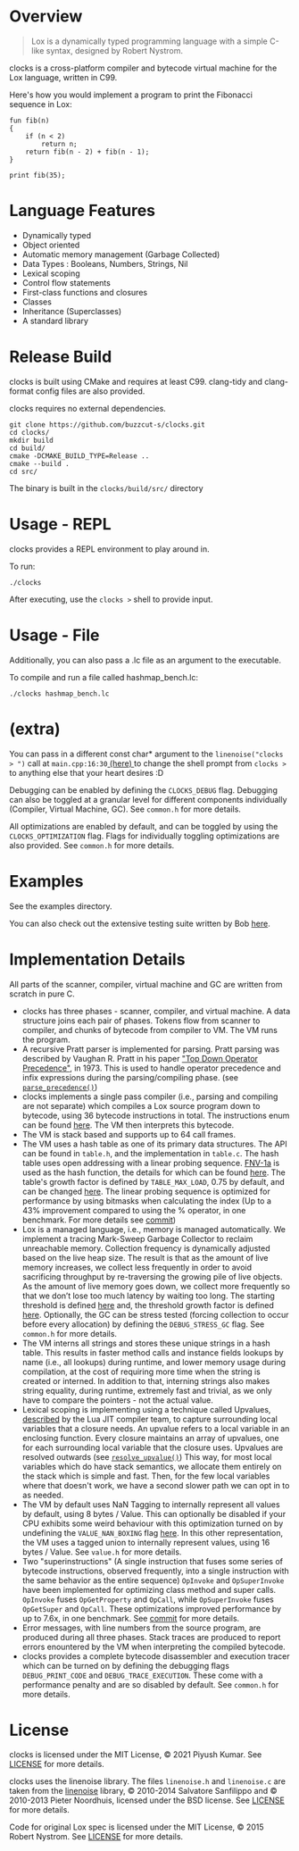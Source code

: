 # Overview
> Lox is a dynamically typed programming language with a simple C-like syntax, designed by Robert Nystrom.

clocks is a cross-platform compiler and bytecode virtual machine for the Lox language, written in C99.

Here's how you would implement a program to print the Fibonacci sequence in Lox:

```
fun fib(n) 
{
    if (n < 2) 
        return n;
    return fib(n - 2) + fib(n - 1);
}

print fib(35);
```

# Language Features
- Dynamically typed
- Object oriented
- Automatic memory management (Garbage Collected)
- Data Types : Booleans, Numbers, Strings, Nil
- Lexical scoping
- Control flow statements
- First-class functions and closures
- Classes
- Inheritance (Superclasses)
- A standard library

# Release Build
clocks is built using CMake and requires at least C99. clang-tidy and clang-format config files are also provided.

clocks requires no external dependencies.

```
git clone https://github.com/buzzcut-s/clocks.git
cd clocks/
mkdir build
cd build/
cmake -DCMAKE_BUILD_TYPE=Release ..
cmake --build .
cd src/
```

The binary is built in the ```clocks/build/src/``` directory

# Usage - REPL
clocks provides a REPL environment to play around in. 

To run:
``` 
./clocks
```
After executing, use the ```clocks >``` shell to provide input.

# Usage - File
Additionally, you can also pass a .lc file as an argument to the executable.

To compile and run a file called hashmap_bench.lc:
```
./clocks hashmap_bench.lc
```

# (extra)
You can pass in a different const char* argument to the ```linenoise("clocks > ")``` call at ```main.cpp:16:30```[ (here) ](https://github.com/buzzcut-s/clocks/blob/main/src/main.c#L16) to change the shell prompt from ```clocks >``` to anything else that your heart desires :D

Debugging can be enabled by defining the ```CLOCKS_DEBUG``` flag. Debugging can also be toggled at a granular level for different components individually (Compiler, Virtual Machine, GC). See ```common.h``` for more details.

All optimizations are enabled by default, and can be toggled by using the ```CLOCKS_OPTIMIZATION``` flag. Flags for individually toggling optimizations are also provided. See ```common.h``` for more details.

# Examples
See the examples directory.

You can also check out the extensive testing suite written by Bob [here](https://github.com/munificent/craftinginterpreters/tree/master/test).

# Implementation Details
All parts of the scanner, compiler, virtual machine and GC are written from scratch in pure C. 

- clocks has three phases - scanner, compiler, and virtual machine. A data structure joins each pair of phases. Tokens flow from scanner to compiler, and chunks of bytecode from compiler to VM. The VM runs the program.
- A recursive Pratt parser is implemented for parsing. Pratt parsing was described by Vaughan R. Pratt in his paper ["Top Down Operator Precedence"](https://dl.acm.org/doi/10.1145/512927.512931), in 1973. This is used to handle operator precedence and infix expressions during the parsing/compiling phase. (see [```parse_precedence()```](https://github.com/buzzcut-s/clocks/blob/main/src/compiler.c#L581))
- clocks implements a single pass compiler (i.e., parsing and compiling are not separate) which compiles a Lox source program down to bytecode, using 36 bytecode instructions in total. The instructions enum can be found [here](https://github.com/buzzcut-s/clocks/blob/main/include/clocks/chunk.h#L7). The VM then interprets this bytecode.
- The VM is stack based and supports up to 64 call frames.
- The VM uses a hash table as one of its primary data structures. The API can be found in ```table.h```, and the implementation in ```table.c```. The hash table uses open addressing with a linear probing sequence. [FNV-1a](https://en.wikipedia.org/wiki/Fowler_Noll_Vo_hash) is used as the hash function, the details for which can be found [here](http://www.isthe.com/chongo/tech/comp/fnv/). The table's growth factor is defined by ```TABLE_MAX_LOAD```, 0.75 by default, and can be changed [here](https://github.com/buzzcut-s/clocks/blob/main/src/table.c#L9). The linear probing sequence is optimized for performance by using bitmasks when calculating the index (Up to a 43% improvement compared to using the % operator, in one benchmark. For more details see [commit](https://github.com/buzzcut-s/clocks/commit/f703e8e088759293c7a55368cda02710377c60ea))
- Lox is a managed language, i.e., memory is managed automatically. We implement a tracing Mark-Sweep Garbage Collector to reclaim unreachable memory. Collection frequency is dynamically adjusted based on the live heap size. The result is that as the amount of live memory increases, we collect less frequently in order to avoid sacrificing throughput by re-traversing the growing pile of live objects. As the amount of live memory goes down, we collect more frequently so that we don’t lose too much latency by waiting too long. The starting threshold is defined [here](https://github.com/buzzcut-s/clocks/blob/main/src/vm.c#L76) and, the threshold growth factor is defined [here](https://github.com/buzzcut-s/clocks/blob/main/src/memory.c#L19). Optionally, the GC can be stress tested (forcing collection to occur before every allocation) by defining the ```DEBUG_STRESS_GC``` flag. See ```common.h``` for more details.
- The VM interns all strings and stores these unique strings in a hash table. This results in faster method calls and instance fields lookups by name (i.e., all lookups) during runtime, and lower memory usage during compilation, at the cost of requiring more time when the string is created or interned. In addition to that, interning strings also makes string equality, during runtime, extremely fast and trivial, as we only have to compare the pointers - not the actual value.
- Lexical scoping is implementing using a technique called Upvalues, [described](https://www.lua.org/pil/27.3.3.html) by the Lua JIT compiler team, to capture surrounding local variables that a closure needs. An upvalue refers to a local variable in an enclosing function. Every closure maintains an array of upvalues, one for each surrounding local variable that the closure uses. Upvalues are resolved outwards (see [```resolve_upvalue()```](https://github.com/buzzcut-s/clocks/blob/main/src/compiler.c#L662)) This way, for most local variables which do have stack semantics, we allocate them entirely on the stack which is simple and fast. Then, for the few local variables where that doesn't work, we have a second slower path we can opt in to as needed.
- The VM by default uses NaN Tagging to internally represent all values by default, using 8 bytes / Value. This can optionally be disabled if your CPU exhibits some weird behaviour with this optimization turned on by undefining the ```VALUE_NAN_BOXING``` flag [here](https://github.com/buzzcut-s/clocks/blob/main/include/clocks/common.h#L20). In this other representation, the VM uses a tagged union to internally represent values, using 16 bytes / Value. See ```value.h``` for more details.
- Two "superinstructions" (A single instruction that fuses some series of bytecode instructions, observed frequently, into a single instruction with the same behavior as the entire sequence) ```OpInvoke``` and ```OpSuperInvoke``` have been implemented for optimizing class method and super calls. ```OpInvoke``` fuses ```OpGetProperty``` and ```OpCall```, while ```OpSuperInvoke``` fuses ```OpGetSuper``` and ```OpCall```. These optimizations improved performance by up to 7.6x, in one benchmark. See [commit](https://github.com/buzzcut-s/clocks/commit/9e881db88881d77e8016189aeaf428840bea85cb) for more details.  
- Error messages, with line numbers from the source program, are produced during all three phases. Stack traces are produced to report errors enountered by the VM when interpreting the compiled bytecode.
- clocks provides a complete bytecode disassembler and execution tracer which can be turned on by defining the debugging flags ```DEBUG_PRINT_CODE``` and ```DEBUG_TRACE_EXECUTION```. These come with a performance penalty and are so disabled by default. See ```common.h``` for more details.

# License
clocks is licensed under the MIT License, © 2021 Piyush Kumar. See [LICENSE](https://github.com/buzzcut-s/clocks/blob/main/LICENSE) for more details.

clocks uses the linenoise library. The files ```linenoise.h``` and ```linenoise.c``` are taken from the [linenoise](https://github.com/antirez/linenoise) library, © 2010-2014 Salvatore Sanfilippo and © 2010-2013 Pieter Noordhuis, licensed under the BSD license. See [LICENSE](https://github.com/antirez/linenoise/blob/master/LICENSE) for more details.

Code for original Lox spec is licensed under the MIT License, © 2015 Robert Nystrom. See [LICENSE](https://github.com/munificent/craftinginterpreters/blob/master/LICENSE) for more details.

